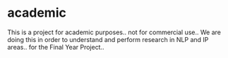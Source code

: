 # academic
This is a project for academic purposes.. not for commercial use..
We are doing this in order to understand and perform research in NLP and IP areas.. for the Final Year Project..
